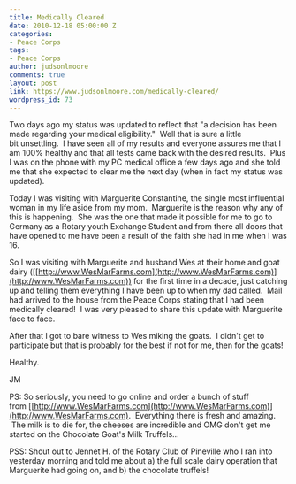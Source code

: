 ```yaml
---
title: Medically Cleared
date: 2010-12-18 05:00:00 Z
categories:
- Peace Corps
tags:
- Peace Corps
author: judsonlmoore
comments: true
layout: post
link: https://www.judsonlmoore.com/medically-cleared/
wordpress_id: 73
---
```


Two days ago my status was updated to reflect that "a decision has been made regarding your medical eligibility."  Well that is sure a little bit unsettling.  I have seen all of my results and everyone assures me that I am 100% healthy and that all tests came back with the desired results.  Plus I was on the phone with my PC medical office a few days ago and she told me that she expected to clear me the next day (when in fact my status was updated).




Today I was visiting with Marguerite Constantine, the single most influential woman in my life aside from my mom.  Marguerite is the reason why any of this is happening.  She was the one that made it possible for me to go to Germany as a Rotary youth Exchange Student and from there all doors that have opened to me have been a result of the faith she had in me when I was 16.




So I was visiting with Marguerite and husband Wes at their home and goat dairy ([[http://www.WesMarFarms.com](http://www.WesMarFarms.com)](http://www.WesMarFarms.com)) for the first time in a decade, just catching up and telling them everything I have been up to when my dad called.  Mail had arrived to the house from the Peace Corps stating that I had been medically cleared!  I was very pleased to share this update with Marguerite face to face.




After that I got to bare witness to Wes miking the goats.  I didn't get to participate but that is probably for the best if not for me, then for the goats!




Healthy.




JM




PS: So seriously, you need to go online and order a bunch of stuff from [[http://www.WesMarFarms.com](http://www.WesMarFarms.com)](http://www.WesMarFarms.com).  Everything there is fresh and amazing.  The milk is to die for, the cheeses are incredible and OMG don't get me started on the Chocolate Goat's Milk Truffels… 




PSS: Shout out to Jennet H. of the Rotary Club of Pineville who I ran into yesterday morning and told me about a) the full scale dairy operation that Marguerite had going on, and b) the chocolate truffels!
